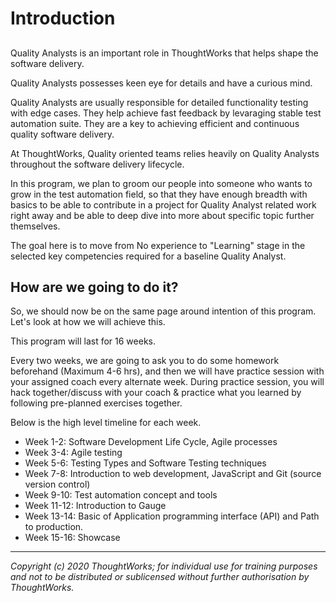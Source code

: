 # Introduction

## 

Quality Analysts is an important role in ThoughtWorks that helps shape the software delivery. 

Quality Analysts possesses keen eye for details and have a curious mind. 

Quality Analysts are usually responsible for detailed functionality testing with edge cases. They help achieve fast feedback by levaraging stable  test automation suite.
They are a key to achieving efficient and continuous quality software delivery.

At ThoughtWorks, Quality oriented teams relies heavily on Quality Analysts throughout the software delivery lifecycle.

In this program, we plan to groom our people into someone who wants to grow in the test automation field, so that they have enough breadth with basics to be able to contribute in a project for Quality Analyst related work right away and be able to deep dive into more about specific topic further themselves.

The goal here is to move from No experience to "Learning" stage in the selected key competencies required for a baseline Quality Analyst.

## How are we going to do it?

So, we should now be on the same page around intention of this program. Let's look at how we will achieve this.

This program will last for 16 weeks. 

Every two weeks, we are going to ask you to do some homework beforehand (Maximum 4-6 hrs), and then we will have practice session with your assigned coach every alternate week. During practice session, you will hack together/discuss with your coach & practice what you learned by following pre-planned exercises together.

Below is the high level timeline for each week.

* Week 1-2: Software Development Life Cycle, Agile processes
* Week 3-4: Agile testing
* Week 5-6: Testing Types and Software Testing techniques
* Week 7-8: Introduction to web development, JavaScript and Git (source version control)
* Week 9-10: Test automation concept and tools
* Week 11-12: Introduction to Gauge
* Week 13-14: Basic of Application programming interface (API) and Path to production. 
* Week 15-16: Showcase

---

*Copyright (c) 2020 ThoughtWorks; for individual use for training purposes and not to be distributed or sublicensed without further authorisation by ThoughtWorks.*

